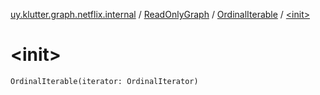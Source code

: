 [uy.klutter.graph.netflix.internal](../../index.md) / [ReadOnlyGraph](../index.md) / [OrdinalIterable](index.md) / [&lt;init&gt;](.)


# &lt;init&gt;
<code>OrdinalIterable(iterator: OrdinalIterator)</code><br/>

